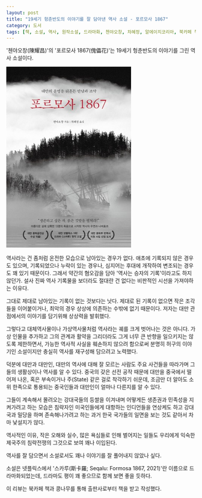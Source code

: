 ```yaml
---
layout: post
title: "19세기 헝춘반도의 이야기를 잘 담아낸 역사 소설 - 포르모사 1867"
category: 도서
tags: [책, 소설, 역사, 원작소설, 드라마화, 첸야오창, 차혜정, 알에이치코리아, 북카페 책과 콩나무, 서평]
---
```


'첸야오창(陳耀昌)'의
'포르모사 1867(傀儡花)'는
19세기 헝춘반도의 이야기를 그린 역사 소설이다.

![표지](/images/puppet-flower-book-h480.jpg)

역사라는 건 좀처럼 온전한 모습으로 남아있는 경우가 없다.
애초에 기록되지 않은 경우도 있으며,
기록되었으나 누락이 있는 경우나,
심지어는 후대에 개작하여 변조되는 경우도 꽤 있기 때문이다.
그래서 약간의 혐오감을 담아 '역사는 승자의 기록'이라고도 하지 않던가.
설사 진짜 역사 기록물을 보더라도 절대란 건 없다는 비판적인 시선을 가져야하는 이유다.

그대로 제대로 남아있는 기록이 없는 것보다는 낫다.
제대로 된 기록이 없으면 작은 조각들을 이어붙이거나,
최악의 경우 상상에 의존하는 수밖에 없기 때문이다.
저자는 대만 관점에서의 이야기를 담기위해 상상력을 발휘했다.

그렇다고 대체역사물이나 가상역사물처럼 역사라는 궤를 크게 벗어나는 것은 아니다.
가상 인물을 추가하고 그의 관계과 활약을 그리더라도 그게 너무 큰 반향을 일으키지는 않도록 제한하면서,
가능한 역사적 사실을 훼손하지 않으려 함으로써
분명히 허구의 이야기인 소설이지만
충실히 역사를 재구성해 담으려고 노력했다.

덕분에 대만과 대만인, 대만의 역사에 대해 잘 모르는 사람도
주요 사건들을 따라가며 그들의 생활상이나 역사를 알 수 있다.
중국의 갖은 선전 공작 때문에 대만을 중국에서 떨어져 나온, 혹은 부속이거나 주(State) 같은 걸로 착각하기 쉬운데,
조금만 더 알아도 소위 한족으로 통용되는 중국인들과 대만인이 얼마나 다른지를 알 수 있다.

그들이 계속해서 몰려오는 강대국들의 등쌀을 이겨내며
어떻게든 생존권과 민족성을 지켜가려고 하는 모습은
침략자인 미국인들에게 대항하는 인디언들을 연상케도 하고
강대국과 밀당을 하며 존속해나가려고 하는 과거 한국 국가들의 일면을 보는 것도 같아서 차마 낯설지가 않다.

역사적인 이유,
작은 오해와 실수,
많은 욕심들로 인해 벌어지는 일들도
우리에게 익숙한 제국주의 침략전쟁의 그것으로 보여 꽤나 이입된다.

역사를 잘 담으면서 소설로서도 꽤나 이야기를 잘 풀어내지 않았나 싶다.

소설은 넷플릭스에서 '스카루(斯卡羅; Seqalu: Formosa 1867, 2021)'란 이름으로 드라마화되었는데,
드라마도 평이 꽤 좋으므로 함께 보면 좋을 듯하다.



<div class="im im-info">
이 리뷰는 북카페 책과 콩나무를 통해 출판사로부터 책을 받고 작성했다.
</div>

